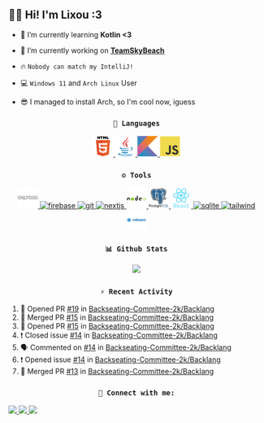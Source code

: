 ## 🙋‍♂️ Hi! I'm Lixou :3
- 🌱 I’m currently learning **Kotlin <3**

- 🔭 I’m currently working on **[TeamSkyBeach](https://github.com/TeamSkyBeach)**

- 🔥 `Nobody can match my IntelliJ!`

- 💻 `Windows 11` and `Arch Linux` User

- 😎 I managed to install Arch, so I'm cool now, iguess

<h3 align="center"><code>🚀 Languages</code></h3>

<p align="center">
<a href="https://www.w3.org/html/" target="_blank" rel="noreferrer"> <img src="https://raw.githubusercontent.com/devicons/devicon/master/icons/html5/html5-original-wordmark.svg" alt="html5" width="40" height="40"/> </a>
<a href="https://www.java.com" target="_blank" rel="noreferrer"> <img src="https://raw.githubusercontent.com/devicons/devicon/master/icons/java/java-original.svg" alt="java" width="40" height="40"/> </a>
<a href="https://kotlinlang.org/" target="_blank" rel="noreferrer"> <img src="https://raw.githubusercontent.com/devicons/devicon/master/icons/kotlin/kotlin-original.svg" alt="kotlin" width="40" height="40"/> </a>
<a href="https://developer.mozilla.org/en-US/docs/Web/JavaScript" target="_blank" rel="noreferrer"> <img src="https://raw.githubusercontent.com/devicons/devicon/master/icons/javascript/javascript-original.svg" alt="javascript" width="40" height="40"/> </a>
</p>

<h3 align="center"><code>⚙️ Tools</code></h3>

<p align="center">
<a href="https://expressjs.com" target="_blank" rel="noreferrer"> <img src="https://raw.githubusercontent.com/devicons/devicon/master/icons/express/express-original-wordmark.svg" alt="express" width="40" height="40"/> </a>
<a href="https://firebase.google.com/" target="_blank" rel="noreferrer"> <img src="https://www.vectorlogo.zone/logos/firebase/firebase-icon.svg" alt="firebase" width="40" height="40"/> </a>
<a href="https://git-scm.com/" target="_blank" rel="noreferrer"> <img src="https://www.vectorlogo.zone/logos/git-scm/git-scm-icon.svg" alt="git" width="40" height="40"/> </a>
<a href="https://nextjs.org/" target="_blank" rel="noreferrer"> <img src="https://cdn.worldvectorlogo.com/logos/nextjs-2.svg" alt="nextjs" width="40" height="40"/> </a>
<a href="https://nodejs.org" target="_blank" rel="noreferrer"> <img src="https://raw.githubusercontent.com/devicons/devicon/master/icons/nodejs/nodejs-original-wordmark.svg" alt="nodejs" width="40" height="40"/> </a>
<a href="https://www.postgresql.org" target="_blank" rel="noreferrer"> <img src="https://raw.githubusercontent.com/devicons/devicon/master/icons/postgresql/postgresql-original-wordmark.svg" alt="postgresql" width="40" height="40"/> </a>
<a href="https://reactjs.org/" target="_blank" rel="noreferrer"> <img src="https://raw.githubusercontent.com/devicons/devicon/master/icons/react/react-original-wordmark.svg" alt="react" width="40" height="40"/> </a>
<a href="https://www.sqlite.org/" target="_blank" rel="noreferrer"> <img src="https://www.vectorlogo.zone/logos/sqlite/sqlite-icon.svg" alt="sqlite" width="40" height="40"/> </a> <a href="https://tailwindcss.com/" target="_blank" rel="noreferrer"> <img src="https://www.vectorlogo.zone/logos/tailwindcss/tailwindcss-icon.svg" alt="tailwind" width="40" height="40"/> </a>
<a href="https://webpack.js.org" target="_blank" rel="noreferrer"> <img src="https://raw.githubusercontent.com/devicons/devicon/d00d0969292a6569d45b06d3f350f463a0107b0d/icons/webpack/webpack-original-wordmark.svg" alt="webpack" width="40" height="40"/> </a>
</p>

<h3 align="center"><code>📊 Github Stats</code></h3>

<p align="center">
    <img src="https://github-readme-stats.vercel.app/api?username=DasLixou&show_icons=true&theme=swift&count_private=true">
</p>

<h3 align="center"><code>⚡ Recent Activity</code></h3>

<!--START_SECTION:activity-->
1. 💪 Opened PR [#19](https://github.com/Backseating-Committee-2k/Backlang/pull/19) in [Backseating-Committee-2k/Backlang](https://github.com/Backseating-Committee-2k/Backlang)
2. 🎉 Merged PR [#15](https://github.com/Backseating-Committee-2k/Backlang/pull/15) in [Backseating-Committee-2k/Backlang](https://github.com/Backseating-Committee-2k/Backlang)
3. 💪 Opened PR [#15](https://github.com/Backseating-Committee-2k/Backlang/pull/15) in [Backseating-Committee-2k/Backlang](https://github.com/Backseating-Committee-2k/Backlang)
4. ❗️ Closed issue [#14](https://github.com/Backseating-Committee-2k/Backlang/issues/14) in [Backseating-Committee-2k/Backlang](https://github.com/Backseating-Committee-2k/Backlang)
5. 🗣 Commented on [#14](https://github.com/Backseating-Committee-2k/Backlang/issues/14) in [Backseating-Committee-2k/Backlang](https://github.com/Backseating-Committee-2k/Backlang)
6. ❗️ Opened issue [#14](https://github.com/Backseating-Committee-2k/Backlang/issues/14) in [Backseating-Committee-2k/Backlang](https://github.com/Backseating-Committee-2k/Backlang)
7. 🎉 Merged PR [#13](https://github.com/Backseating-Committee-2k/Backlang/pull/13) in [Backseating-Committee-2k/Backlang](https://github.com/Backseating-Committee-2k/Backlang)
<!--END_SECTION:activity-->

<h3 align="center"><code>🔗 Connect with me:</code></h3>

<p align="left">

<a href="https://twitter.com/daslixou">
    <img src="https://img.icons8.com/fluent/48/000000/twitter.png"/>
</a>
<a href="https://dsc.gg/teamskybeach">
    <img src="https://img.icons8.com/color/48/000000/discord-logo.png"/>
</a>
<a href="https://www.youtube.com/channel/UCkhGNEAhH6BIrzTdemnN8ow">
    <img src="https://img.icons8.com/color/48/000000/youtube-play.png"/>
</a>

</p>
